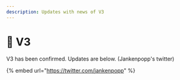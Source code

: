 ```yaml
---
description: Updates with news of V3
---
```


# 🥳 V3

V3 has been confirmed. Updates are below. (Jankenpopp's twitter)

{% embed url="https://twitter.com/jankenpopp" %}
